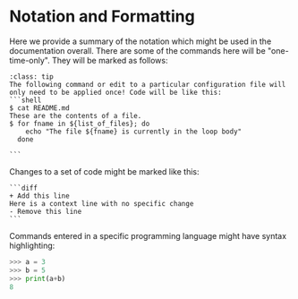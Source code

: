 # Notation and Formatting
Here we provide a summary of the notation which might be used in the documentation overall. There are some of the commands here will be "one-time-only". They will be marked as follows:
````{admonition} One-Time Command
:class: tip
The following command or edit to a particular configuration file will only need to be applied once! Code will be like this:
```shell
$ cat README.md
These are the contents of a file.
$ for fname in ${list_of_files}; do
    echo "The file ${fname} is currently in the loop body"
  done

```
````
Changes to a set of code might be marked like this:
````{admonition} Code Changes
```diff
+ Add this line
Here is a context line with no specific change
- Remove this line
```
````
Commands entered in a specific programming language might have syntax highlighting:
```python
>>> a = 3
>>> b = 5
>>> print(a+b)
8
```
